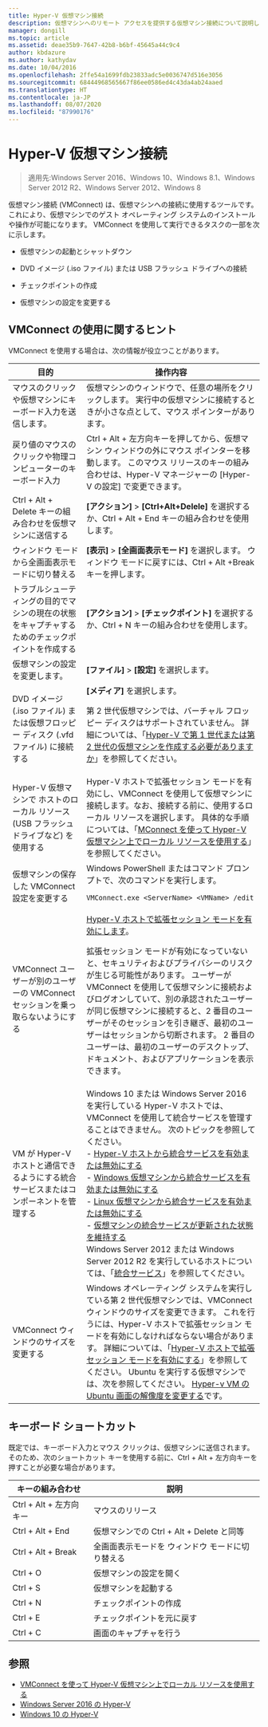 ```yaml
---
title: Hyper-V 仮想マシン接続
description: 仮想マシンへのリモート アクセスを提供する仮想マシン接続について説明します。 仮想マシンへの Ctrl-Alt-Delete の送信など、一般的なタスクの実行方法に関する詳細が含まれます。
manager: dongill
ms.topic: article
ms.assetid: deae35b9-7647-42b8-b6bf-45645a44c9c4
author: kbdazure
ms.author: kathydav
ms.date: 10/04/2016
ms.openlocfilehash: 2ffe54a1699fdb23833adc5e0036747d516e3056
ms.sourcegitcommit: 68444968565667f86ee0586ed4c43da4ab24aaed
ms.translationtype: HT
ms.contentlocale: ja-JP
ms.lasthandoff: 08/07/2020
ms.locfileid: "87990176"
---
```

# <a name="hyper-v-virtual-machine-connection"></a>Hyper-V 仮想マシン接続

>適用先:Windows Server 2016、Windows 10、Windows 8.1、Windows Server 2012 R2、Windows Server 2012、Windows 8

仮想マシン接続 \(VMConnect\) は、仮想マシンへの接続に使用するツールです。これにより、仮想マシンでのゲスト オペレーティング システムのインストールや操作が可能になります。 VMConnect を使用して実行できるタスクの一部を次に示します。

-   仮想マシンの起動とシャットダウン

-   DVD イメージ \(.iso ファイル\) または USB フラッシュ ドライブへの接続

-   チェックポイントの作成

-   仮想マシンの設定を変更する

## <a name="tips-for-using-vmconnect"></a>VMConnect の使用に関するヒント
VMConnect を使用する場合は、次の情報が役立つことがあります。

|目的|操作内容|
|---------------|------------|
|マウスのクリックや仮想マシンにキーボード入力を送信します。|仮想マシンのウィンドウで、任意の場所をクリックします。 実行中の仮想マシンに接続するときが小さな点として、マウス ポインターがあります。|
|戻り値のマウスのクリックや物理コンピューターのキーボード入力|Ctrl \+ Alt \+ 左方向キーを押してから、仮想マシン ウィンドウの外にマウス ポインターを移動します。 このマウス リリースのキーの組み合わせは、Hyper\-V マネージャーの [Hyper\-V の設定] で変更できます。|
|Ctrl \+ Alt \+ Delete キーの組み合わせを仮想マシンに送信する|**[アクション]**  >  **[Ctrl\+Alt\+Delele]** を選択するか、Ctrl \+ Alt \+ End キーの組み合わせを使用します。|
|ウィンドウ モードから全画面表示モードに切り替える|**[表示]**  >  **[全画面表示モード]** を選択します。 ウィンドウ モードに戻すには、Ctrl \+ Alt \+Break キーを押します。|
|トラブルシューティングの目的でマシンの現在の状態をキャプチャするためのチェックポイントを作成する|**[アクション]**  >  **[チェックポイント]** を選択するか、Ctrl \+ N キーの組み合わせを使用します。|
|仮想マシンの設定を変更します。|**[ファイル]**  >  **[設定]** を選択します。|
|DVD イメージ \(.iso ファイル\) または仮想フロッピー ディスク \(.vfd ファイル\) に接続する|**[メディア]** を選択します。<p>第 2 世代仮想マシンでは、バーチャル フロッピー ディスクはサポートされていません。 詳細については、「[Hyper-V で第 1 世代または第 2 世代の仮想マシンを作成する必要がありますか](../plan/Should-I-create-a-generation-1-or-2-virtual-machine-in-Hyper-V.md)」を参照してください。|
|Hyper\-V 仮想マシンで ホストのローカル リソース (USB フラッシュ ドライブなど) を使用する|Hyper-V ホストで拡張セッション モードを有効にし、VMConnect を使用して仮想マシンに接続します。なお、接続する前に、使用するローカル リソースを選択します。 具体的な手順については、「[MConnect を使って Hyper\-V 仮想マシン上でローカル リソースを使用する](Use-local-resources-on-Hyper-V-virtual-machine-with-VMConnect.md)」を参照してください。|
|仮想マシンの保存した VMConnect 設定を変更する|Windows PowerShell またはコマンド プロンプトで、次のコマンドを実行します。<p>`VMConnect.exe <ServerName> <VMName> /edit`|
|VMConnect ユーザーが別のユーザーの VMConnect セッションを乗っ取らないようにする|[Hyper-V ホストで拡張セッション モードを有効にします](Use-local-resources-on-Hyper-V-virtual-machine-with-VMConnect.md#turn-on-enhanced-session-mode-on-a-hyper-v-host)。<p>拡張セッション モードが有効になっていないと、セキュリティおよびプライバシーのリスクが生じる可能性があります。 ユーザーが VMConnect を使用して仮想マシンに接続およびログオンしていて、別の承認されたユーザーが同じ仮想マシンに接続すると、2 番目のユーザーがそのセッションを引き継ぎ、最初のユーザーはセッションから切断されます。 2 番目のユーザーは、最初のユーザーのデスクトップ、ドキュメント、およびアプリケーションを表示できます。|
|VM が Hyper-V ホストと通信できるようにする統合サービスまたはコンポーネントを管理する| Windows 10 または Windows Server 2016 を実行している Hyper-V ホストでは、VMConnect を使用して統合サービスを管理することはできません。 次のトピックを参照してください。 <br />- [Hyper-V ホストから統合サービスを有効または無効にする](../manage/manage-hyper-v-integration-services.md) <br />- [Windows 仮想マシンから統合サービスを有効または無効にする](../manage/manage-hyper-v-integration-services.md#start-and-stop-an-integration-service-from-a-windows-guest)<br />- [Linux 仮想マシンから統合サービスを有効または無効にする](../manage/manage-hyper-v-integration-services.md#start-and-stop-an-integration-service-from-a-linux-guest) <br />- [仮想マシンの統合サービスが更新された状態を維持する](../manage/manage-hyper-v-integration-services.md#keep-integration-services-up-to-date)  <br />Windows Server 2012 または Windows Server 2012 R2 を実行しているホストについては、「[統合サービス](/previous-versions/windows/it-pro/windows-server-2012-R2-and-2012/dn798297(v=ws.11))」を参照してください。|
|VMConnect ウィンドウのサイズを変更する|Windows オペレーティング システムを実行している第 2 世代仮想マシンでは、VMConnect ウィンドウのサイズを変更できます。 これを行うには、Hyper-V ホストで拡張セッション モードを有効にしなければならない場合があります。 詳細については、「[Hyper-V ホストで拡張セッション モードを有効にする](Use-local-resources-on-Hyper-V-virtual-machine-with-VMConnect.md#turn-on-enhanced-session-mode-on-a-hyper-v-host)」を参照してください。 Ubuntu を実行する仮想マシンでは、次を参照してください。 [Hyper-v VM の Ubuntu 画面の解像度を変更する](/archive/blogs/virtual_pc_guy/changing-ubuntu-screen-resolution-in-a-hyper-v-vm)です。|


## <a name="keyboard-shortcuts"></a>キーボード ショートカット
既定では、キーボード入力とマウス クリックは、仮想マシンに送信されます。 そのため、次のショートカット キーを使用する前に、Ctrl + Alt + 左方向キーを押すことが必要な場合があります。

|キーの組み合わせ|説明|
|-------------------|---------------|
|Ctrl \+ Alt \+ 左方向キー|マウスのリリース|
|Ctrl \+ Alt \+ End|仮想マシンでの Ctrl \+ Alt \+ Delete と同等|
|Ctrl \+ Alt \+ Break|全画面表示モードを ウィンドウ モードに切り替える|
|Ctrl \+ O|仮想マシンの設定を開く|
|Ctrl \+ S|仮想マシンを起動する|
|Ctrl \+ N|チェックポイントの作成|
|Ctrl \+ E|チェックポイントを元に戻す|
|Ctrl \+ C|画面のキャプチャを行う|

## <a name="see-also"></a>参照
-   [VMConnect を使って Hyper-V 仮想マシン上でローカル リソースを使用する](Use-local-resources-on-Hyper-V-virtual-machine-with-VMConnect.md)
-   [Windows Server 2016 の Hyper-V](../Hyper-V-on-Windows-Server.md)
-   [Windows 10 の Hyper-V](/virtualization/hyper-v-on-windows/)